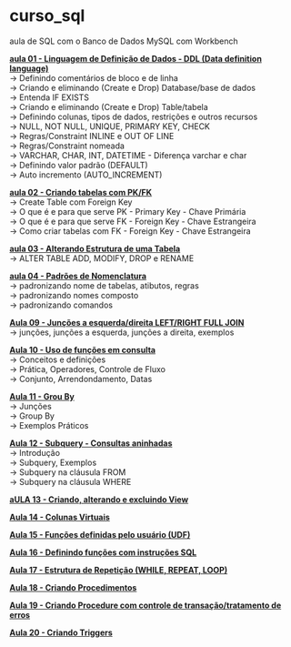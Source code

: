 # curso_sql
aula de SQL com o Banco de Dados MySQL com Workbench

<a href="https://youtu.be/yS6wtk55ZDs"><b>aula 01 - Linguagem de Definição de Dados - DDL (Data definition language) </b></a><br>
→ Definindo comentários de bloco e de linha <br>
→ Criando e eliminando (Create e Drop) Database/base de dados<br>
→ Entenda IF EXISTS <br>
→ Criando e eliminando (Create e Drop) Table/tabela<br>
→ Definindo colunas, tipos de dados, restrições e outros recursos<br>
→ NULL, NOT NULL, UNIQUE, PRIMARY KEY, CHECK <br>
→ Regras/Constraint INLINE e OUT OF LINE <br>
→ Regras/Constraint nomeada<br>
→ VARCHAR, CHAR, INT, DATETIME - Diferença varchar e char<br>
→ Definindo valor padrão (DEFAULT) <br>
→ Auto incremento (AUTO_INCREMENT)<br>

<a href="https://www.youtube.com/watch?v=ytYPwaU-vRM"><b>aula 02 - Criando tabelas com PK/FK </b></a><br>
→ Create Table com Foreign Key <br>
→ O que é e para que serve PK - Primary Key - Chave Primária<br>
→ O que é e para que serve FK - Foreign Key - Chave Estrangeira<br>
→ Como criar tabelas com FK - Foreign Key - Chave Estrangeira<br>

<a href="https://www.youtube.com/watch?v=fyQKM1--Kpc"><b>aula 03 - Alterando Estrutura de uma Tabela </b></a><br>
→ ALTER TABLE ADD, MODIFY, DROP e RENAME<br>

<a href="https://www.youtube.com/watch?v=QENpBj3pHp0"><b>aula 04 - Padrões de Nomenclatura </b></a><br>
→ padronizando nome de tabelas, atibutos, regras<br>
→ padronizando nomes composto<br>
→ padronizando comandos <br>

<a href="https://studio.youtube.com/video/bJdZCmvpAsM/edit"><b>Aula 09 - Junções a esquerda/direita LEFT/RIGHT FULL JOIN</b></a><br>
→ junções, junções a esquerda, junções a direita, exemplos<br>

<a href="https://studio.youtube.com/video/AxPu8oNLdH4/edit"><b>Aula 10 - Uso de funções em consulta</b></a><br>
→ Conceitos e definições<br>
→ Prática, Operadores, Controle de Fluxo<br>
→ Conjunto, Arrendondamento, Datas<br>

<a href="https://studio.youtube.com/video/wT93RAvO8EI/edit"><b>Aula 11 - Grou By</b></a><br>
→ Junções<br>
→ Group By<br>
→ Exemplos Práticos<br>

<a href="https://studio.youtube.com/video/0tInRNEXqEU/edit"><b>Aula 12 - Subquery - Consultas aninhadas</b></a><br>
→ Introdução<br>
→ Subquery, Exemplos<br>
→ Subquery na cláusula FROM<br>
→ Subquery na cláusula WHERE<br>

<a href="https://studio.youtube.com/video/dJJQ1fLM-Fw/edit"><b>aULA 13 - Criando, alterando e excluindo View</b></b></a><br>


<a href="https://studio.youtube.com/video/1CGgmZ_OuIs/edit"><b>Aula 14 - Colunas Virtuais</b></a><br>

<a href="https://studio.youtube.com/video/VQQCF7il5ME/edit"><b>Aula 15 - Funções definidas pelo usuário (UDF)</b></a><br>

<a href="https://studio.youtube.com/video/t9y6aSbo0pE/edit"><b>Aula 16 - Definindo funções com instruções SQL</b></a><br>

<a href="https://studio.youtube.com/video/GiXTRQXuqT0/edit"><b>Aula 17 - Estrutura de Repetição (WHILE, REPEAT, LOOP)</b></a><br>

<a href="https://studio.youtube.com/video/Q57ljBbx50I/edit"><b>Aula 18 - Criando Procedimentos</b></a><br>

<a href="https://studio.youtube.com/video/Fn6W7_EraHg/edit"><b>Aula 19 - Criando Procedure com controle de transação/tratamento de erros</b></a><br>

<a href="https://studio.youtube.com/video/0dMso14rUhM/edit"><b>Aula 20 - Criando Triggers</b></a><br>
